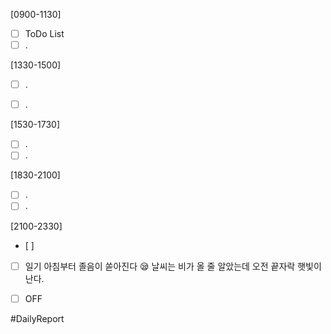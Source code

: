 [0900-1130]
- [ ] ToDo List 
- [ ] .

[1330-1500]
- [ ] .
- [ ] .


[1530-1730]
- [ ] .
- [ ] .

[1830-2100]
- [ ] .
- [ ] .

[2100-2330]
- [ ] 
- [ ] 일기
	 아침부터 졸음이 쏟아진다 😪 
	 날씨는 비가 올 줄 알았는데 오전 끝자락 햇빛이 난다. 
	 
- [ ] OFF

#DailyReport 